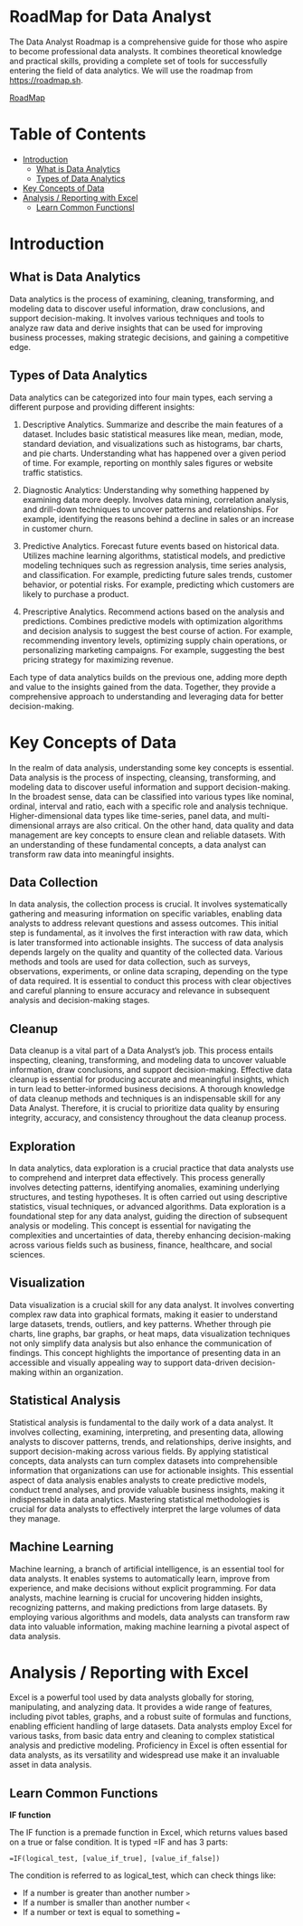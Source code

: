 # RoadMap for Data Analyst

The Data Analyst Roadmap is a comprehensive guide for those who aspire to become professional data analysts. It combines theoretical knowledge and practical skills, providing a complete set of tools for successfully entering the field of data analytics. We will use the roadmap from https://roadmap.sh.

[RoadMap](https://github.com/MaksymYakushev/RoadMapDataAnalyst/blob/main/Data/data-analyst-roadmap.pdf)  

# Table of Contents
- [Introduction](#introduction)
  - [What is Data Analytics](#what-is-data-analytics)
  - [Types of Data Analytics](#types-of-data-analytics)
- [Key Concepts of Data](#key-concepts-of-data)
- [Analysis / Reporting with Excel](#analysis--reporting-with-excel)
  - [Learn Common Functionsl](#learn-common-functions) 


# Introduction

## What is Data Analytics
Data analytics is the process of examining, cleaning, transforming, and modeling data to discover useful information, draw conclusions, and support decision-making. It involves various techniques and tools to analyze raw data and derive insights that can be used for improving business processes, making strategic decisions, and gaining a competitive edge.

## Types of Data Analytics
Data analytics can be categorized into four main types, each serving a different purpose and providing different insights:

1. Descriptive Analytics. Summarize and describe the main features of a dataset. Includes basic statistical measures like mean, median, mode, standard deviation, and visualizations such as histograms, bar charts, and pie charts. Understanding what has happened over a given period of time. For example, reporting on monthly sales figures or website traffic statistics.

2. Diagnostic Analytics: Understanding why something happened by examining data more deeply. Involves data mining, correlation analysis, and drill-down techniques to uncover patterns and relationships. For example, identifying the reasons behind a decline in sales or an increase in customer churn.

3. Predictive Analytics. Forecast future events based on historical data. Utilizes machine learning algorithms, statistical models, and predictive modeling techniques such as regression analysis, time series analysis, and classification. For example, predicting future sales trends, customer behavior, or potential risks. For example, predicting which customers are likely to purchase a product.

4. Prescriptive Analytics. Recommend actions based on the analysis and predictions. Combines predictive models with optimization algorithms and decision analysis to suggest the best course of action. For example, recommending inventory levels, optimizing supply chain operations, or personalizing marketing campaigns. For example, suggesting the best pricing strategy for maximizing revenue.

Each type of data analytics builds on the previous one, adding more depth and value to the insights gained from the data. Together, they provide a comprehensive approach to understanding and leveraging data for better decision-making.

# Key Concepts of Data
In the realm of data analysis, understanding some key concepts is essential. Data analysis is the process of inspecting, cleansing, transforming, and modeling data to discover useful information and support decision-making. In the broadest sense, data can be classified into various types like nominal, ordinal, interval and ratio, each with a specific role and analysis technique. Higher-dimensional data types like time-series, panel data, and multi-dimensional arrays are also critical. On the other hand, data quality and data management are key concepts to ensure clean and reliable datasets. With an understanding of these fundamental concepts, a data analyst can transform raw data into meaningful insights.

## Data Collection
In data analysis, the collection process is crucial. It involves systematically gathering and measuring information on specific variables, enabling data analysts to address relevant questions and assess outcomes. This initial step is fundamental, as it involves the first interaction with raw data, which is later transformed into actionable insights. The success of data analysis depends largely on the quality and quantity of the collected data. Various methods and tools are used for data collection, such as surveys, observations, experiments, or online data scraping, depending on the type of data required. It is essential to conduct this process with clear objectives and careful planning to ensure accuracy and relevance in subsequent analysis and decision-making stages.

## Cleanup
Data cleanup is a vital part of a Data Analyst’s job. This process entails inspecting, cleaning, transforming, and modeling data to uncover valuable information, draw conclusions, and support decision-making. Effective data cleanup is essential for producing accurate and meaningful insights, which in turn lead to better-informed business decisions. A thorough knowledge of data cleanup methods and techniques is an indispensable skill for any Data Analyst. Therefore, it is crucial to prioritize data quality by ensuring integrity, accuracy, and consistency throughout the data cleanup process.

## Exploration
In data analytics, data exploration is a crucial practice that data analysts use to comprehend and interpret data effectively. This process generally involves detecting patterns, identifying anomalies, examining underlying structures, and testing hypotheses. It is often carried out using descriptive statistics, visual techniques, or advanced algorithms. Data exploration is a foundational step for any data analyst, guiding the direction of subsequent analysis or modeling. This concept is essential for navigating the complexities and uncertainties of data, thereby enhancing decision-making across various fields such as business, finance, healthcare, and social sciences.

## Visualization
Data visualization is a crucial skill for any data analyst. It involves converting complex raw data into graphical formats, making it easier to understand large datasets, trends, outliers, and key patterns. Whether through pie charts, line graphs, bar graphs, or heat maps, data visualization techniques not only simplify data analysis but also enhance the communication of findings. This concept highlights the importance of presenting data in an accessible and visually appealing way to support data-driven decision-making within an organization.

## Statistical Analysis
Statistical analysis is fundamental to the daily work of a data analyst. It involves collecting, examining, interpreting, and presenting data, allowing analysts to discover patterns, trends, and relationships, derive insights, and support decision-making across various fields. By applying statistical concepts, data analysts can turn complex datasets into comprehensible information that organizations can use for actionable insights. This essential aspect of data analysis enables analysts to create predictive models, conduct trend analyses, and provide valuable business insights, making it indispensable in data analytics. Mastering statistical methodologies is crucial for data analysts to effectively interpret the large volumes of data they manage.

## Machine Learning
Machine learning, a branch of artificial intelligence, is an essential tool for data analysts. It enables systems to automatically learn, improve from experience, and make decisions without explicit programming. For data analysts, machine learning is crucial for uncovering hidden insights, recognizing patterns, and making predictions from large datasets. By employing various algorithms and models, data analysts can transform raw data into valuable information, making machine learning a pivotal aspect of data analysis.

# Analysis / Reporting with Excel
Excel is a powerful tool used by data analysts globally for storing, manipulating, and analyzing data. It provides a wide range of features, including pivot tables, graphs, and a robust suite of formulas and functions, enabling efficient handling of large datasets. Data analysts employ Excel for various tasks, from basic data entry and cleaning to complex statistical analysis and predictive modeling. Proficiency in Excel is often essential for data analysts, as its versatility and widespread use make it an invaluable asset in data analysis.

## Learn Common Functions
**IF function** 

The IF function is a premade function in Excel, which returns values based on a true or false condition. It is typed =IF and has 3 parts:
```plaintext
=IF(logical_test, [value_if_true], [value_if_false])
```
The condition is referred to as logical_test, which can check things like:
- If a number is greater than another number `>`
- If a number is smaller than another number `<`
- If a number or text is equal to something `=`
